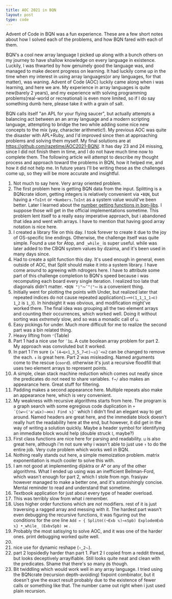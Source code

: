 ```yaml
---
title: AOC 2021 in BQN
layout: post
type: code
---
```


Advent of Code in BQN was a fun experience. These are a few short notes about how I solved each of the problems, and how BQN fared with each of them.

BQN's a cool new array language I picked up along with a bunch others on my journey to have shallow knowledge on every language in existence. Luckily, I was thwarted by how genuinely good the language was, and managed to make decent progress on learning. It had luckily come up in the time when my interest in using array languages(or any languages, for that matter), was waning. Advent of Code (AOC) luckily came along when i was learning, and here we are. My experience in array languages is quite new(barely 2 years), and my experience with solving programming problems(real-world or recreational) is even more limited, so if I do say something dumb here, please take it with a grain of salt.

BQN calls itself "an APL for your flying saucer", but actually attempts a balancing act between an an array language and a modern scripting language, attempting to bridge the two while adding some nice new concepts to the mix (yay, character arithmetic!). My previous AOC was quite the disaster with APL+Ruby, and I'd improved since then at approaching problems and solving them myself. My final solutions are at https://github.com/razetime/AOC2021-BQN/. It has day 23 and 24 missing, since I did not finish them in time, and I do not have much time now to complete them. The following article will attempt to describe my thought process and approach toward the problems in BQN, how it helped me, and how it did not help me. In future years I'll be writing these as the challenges come up, so they will be more accurate and insightful.


1. Not much to say here. Very array oriented problem.
2. The first problem here is getting BQN data from the input. Splitting is a BQNcrate idiom, getting integers is relatively convenient via `•BQN`, but having a `•ToInt` or `•Numbers.ToInt` as a system value would've been better. Later I learned about the [number getting functions in bqn-libs](https://github.com/mlochbaum/bqn-libs/blob/master/strings.bqn#L135). I suppose those will get in the official implementations sometime. This problem lent itself to a really easy imperative approach, but i abandoned that idea and went with arrays. I have to mention that having good array notation is nice here.
3. I created a library file on this day. I took forever to create it due to the joy of OS-specific line endings. Otherwise, the challenge itself was quite simple. Found a use for Atop, and `_while_` is super useful. while was later added to the CBQN system values by dzaima, and it's been used in many days since.
4. Had to create a split function this day. It's used enough in general, even outside of AOC, that Split should make it into a system library. I have come around to agreeing with ndrogers here. I have to attribute some part of this challenge completion to BQN's speed because i was recomputing each board every single iteration. I realized too late that diagonals didn't matter. `•BQN "⟩"∾˜"⟨"∾` is a convenient thing.
5. Initially went for plotting the points with Under, but realized later that repeated indices do not cause repeated application(`1⊸+⌾(1‿1‿1‿1⊸⊏) 1‿2` is `1‿3`). In hindsight it was obvious, and modification might've worked there. The final idea was grouping all the two element arrays and counting their occurrences, which worked well. Doing it without sorting was *extremely* slow, and so was a monadic call of `⊔`.
6. Easy pickings for under. Much more difficult for me to realize the second part was a bin related thing.
7. Heavy lifting from `⌜`(Table)
8. Part 1 had a nice use for `¯1⊑`. A cute boolean array problem for part 2. My approach was convoluted but it worked.
9. In part 1 I'm sure `{∧´(4⊸⊑<1‿3‿5‿7⊸⊏)⥊𝕩}¨<⎉2` can be changed to remove the each. `↕` is great here. Part 2 was misleading. Named arguments come to the rescue (`coord`). otherwise it's just a recursive floodfill that uses two element arrays to represent points.
10. A simple, clean stack machine reduction which comes out neatly since the predicates do not need to share variables. `f⊸/` also makes an appearance here. Great stuff for filtering.
11. Padding makes a second appearance here. Multiple repeats also make an appearance here, which is very convenient.
12. My weakness with recursive algorithms starts from here. The program is a graph search with some egregious code duplication in `+´{(w∾('a'≤⊑x)⥊⋈x) Find 𝕩}¨` which I didn't find an elegant way to get around. Named headers are great here, and the immediate block doesn't really hurt the readability here at the end, but however, it did get in the way of writing a solution quickly. Maybe a header symbol for identifying an immediate block would help (double struck `𝕀`, maybe?)
13. First class functions are nice here for parsing and readability. `⊔` is also great here, although i'm not sure why i wasn't able to just use `↑` to do the entire job. Very cute problem which works well in BQN.
14. Nothing really stands out here, a simple memoization problem. matrix exponentiation is much cooler to solve this with.
15. I am not good at implementing dijsktra or A* or any of the other algorithms. What I ended up using was an inefficient Bellman-Ford, which wasn't enough for part 2, which I stole from ngn. frasiyav however managed to make a better one, and it's astonishingly concise. Mental reminder to read and understand that sometime.
16. Textbook application for just about every type of header overload.
17. This was terribly slow from what i remember.
18. Uses higher order functions which are *not* modifiers. rest of it is just traversing a ragged array and messing with it. The hardest part wasn't even debugging the recursive functions, it was figuring out the conditions for the one line `Add ← { Split⍟((¬Exb 𝕩)⊸∧Spb) Explode⍟Exb 𝕩} •_while_ (Exb∨Spb) ⋈` .
19. Probably the most satisying to solve AOC, and it was one of the harder ones. print debugging worked quite well.
20. 
21. nice use for dynamic reshape (`∘‿2⥊`).
22. part 2 lopsidedly harder than part 1. Part 2 I copied from a reddit thread, but looks deceptively arrayifiable. Still looks quite neat and clean with the predicates. Shame that there's so many `@`s though.
25. Bit twiddling which would work well in any array language. I tried using the BQNcrate (recursion depth-avoiding) fixpoint combinator, but it doesn't give the exact result probably due to the existence of fewer calls or something like that. The number came out right when i just used plain recursion.